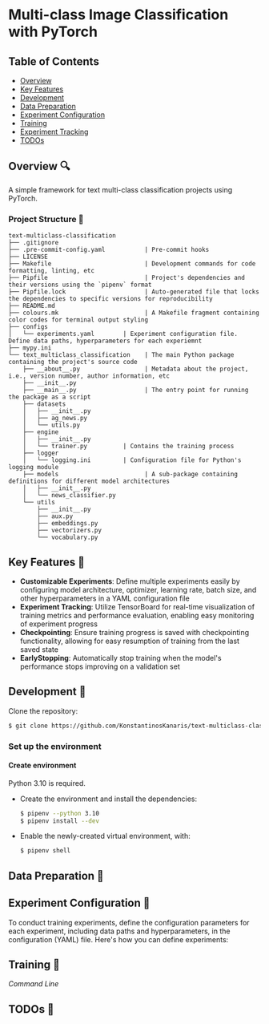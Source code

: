 # Multi-class Image Classification with PyTorch

## Table of Contents

* [Overview](#Overview)
* [Key Features](#Key--Features)
* [Development](#Development)
* [Data Preparation](#Data--Preparation)
* [Experiment Configuration](#Experiment--Configuration)
* [Training](#Training)
* [Experiment Tracking](#Experiment--Tracking)
* [TODOs](#TODOs)

## Overview 🔍

A simple framework for text multi-class classification projects using PyTorch.

### Project Structure 🌲
```
text-multiclass-classification
├── .gitignore
├── .pre-commit-config.yaml           | Pre-commit hooks
├── LICENSE
├── Makefile                          | Development commands for code formatting, linting, etc
├── Pipfile                           | Project's dependencies and their versions using the `pipenv` format
├── Pipfile.lock                      | Auto-generated file that locks the dependencies to specific versions for reproducibility
├── README.md
├── colours.mk                        | A Makefile fragment containing color codes for terminal output styling
├── configs
│   └── experiments.yaml        | Experiment configuration file. Define data paths, hyperparameters for each experiemnt
├── mypy.ini
└── text_multiclass_classification    | The main Python package containing the project's source code
    ├── __about__.py                  | Metadata about the project, i.e., version number, author information, etc
    ├── __init__.py
    ├── __main__.py                   | The entry point for running the package as a script
    ├── datasets
    │   ├── __init__.py
    │   ├── ag_news.py
    │   └── utils.py
    ├── engine
    │   ├── __init__.py
    │   └── trainer.py          | Contains the training process
    ├── logger
    │   └── logging.ini         | Configuration file for Python's logging module
    ├── models                        | A sub-package containing definitions for different model architectures
    │   ├── __init__.py
    │   └── news_classifier.py
    └── utils
        ├── __init__.py
        ├── aux.py
        ├── embeddings.py
        ├── vectorizers.py
        └── vocabulary.py
```


## Key Features 🔑

* **Customizable Experiments**: Define multiple experiments easily by configuring model
architecture, optimizer, learning rate, batch size, and other hyperparameters in a YAML
configuration file
* **Experiment Tracking**: Utilize TensorBoard for real-time visualization of training
metrics and performance evaluation, enabling easy monitoring of experiment progress
* **Checkpointing**: Ensure training progress is saved with checkpointing functionality,
allowing for easy resumption of training from the last saved state
* **EarlyStopping**: Automatically stop training when the model's performance stops
improving on a validation set

## Development 🐍
Clone the repository:
  ```bash
  $ git clone https://github.com/KonstantinosKanaris/text-multiclass-classification.git
  ```

### Set up the environment

#### Create environment
Python 3.10 is required.

- Create the environment and install the dependencies:
    ```bash
    $ pipenv --python 3.10
    $ pipenv install --dev
    ```
- Enable the newly-created virtual environment, with:
    ```bash
    $ pipenv shell
    ```
## Data Preparation 📂


## Experiment Configuration 🧪
To conduct training experiments, define the configuration parameters for each experiment, including data paths and
hyperparameters, in the configuration (YAML) file. Here's how you can define experiments:


## Training 🚀
*Command Line*




## TODOs 📝
